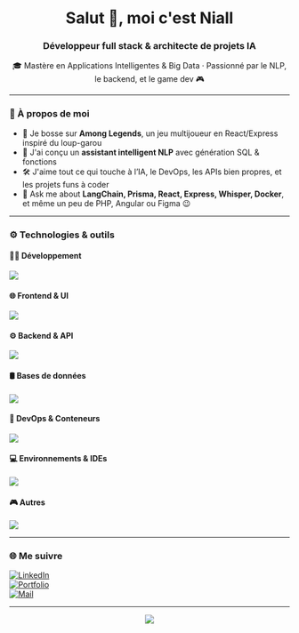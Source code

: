 <h1 align="center">Salut 👋, moi c'est Niall</h1>
<h3 align="center">Développeur full stack & architecte de projets IA</h3>

<p align="center">
  🎓 Mastère en Applications Intelligentes & Big Data · Passionné par le NLP, le backend, et le game dev 🎮
</p>

---

### 🧠 À propos de moi

- 🔭 Je bosse sur **Among Legends**, un jeu multijoueur en React/Express inspiré du loup-garou
- 🤖 J'ai conçu un **assistant intelligent NLP** avec génération SQL & fonctions
- 🛠️ J'aime tout ce qui touche à l’IA, le DevOps, les APIs bien propres, et les projets funs à coder
- 💬 Ask me about **LangChain, Prisma, React, Express, Whisper, Docker**, et même un peu de PHP, Angular ou Figma 😉

---

### ⚙️ Technologies & outils

#### 🧑‍💻 Développement
<p align="left">
  <img src="https://skillicons.dev/icons?i=ts,js,python,java,php,html,css" />
</p>

#### 🌐 Frontend & UI
<p align="left">
  <img src="https://skillicons.dev/icons?i=react,angular,materialui,figma" />
</p>

#### ⚙️ Backend & API
<p align="left">
  <img src="https://skillicons.dev/icons?i=nodejs,express,graphql,prisma" />
</p>

#### 🛢️ Bases de données
<p align="left">
  <img src="https://skillicons.dev/icons?i=mysql,mongodb" />
</p>

#### 🐳 DevOps & Conteneurs
<p align="left">
  <img src="https://skillicons.dev/icons?i=docker,git,github,postman" />
</p>

#### 💻 Environnements & IDEs
<p align="left">
  <img src="https://skillicons.dev/icons?i=intellij,vscode,debian,windows" />
</p>

#### 🎮 Autres
<p align="left">
  <img src="https://skillicons.dev/icons?i=discord,gmail" />
</p>

---

### 🌐 Me suivre

[![LinkedIn](https://img.shields.io/badge/-LinkedIn-0077b5?style=flat-square&logo=linkedin&logoColor=white)](https://www.linkedin.com/in/ton-profil)  
[![Portfolio](https://img.shields.io/badge/-Portfolio-000?style=flat-square&logo=firefox&logoColor=white)](https://ton-site.com)  
[![Mail](https://img.shields.io/badge/-Contact%20me-D14836?style=flat-square&logo=gmail&logoColor=white)](mailto:tonmail@gmail.com)

---

<p align="center">
  <img src="https://readme-typing-svg.demolab.com?font=Fira+Code&pause=1000&center=true&vCenter=true&width=435&lines=Welcome+to+my+code+universe!;Always+shipping+cool+stuff...;Sometimes+breaking+prod+😅" />
</p>
